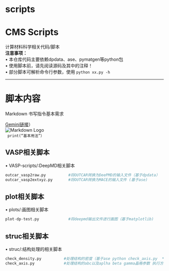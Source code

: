 # scripts
# CMS Scripts
计算材料科学相关代码/脚本  
**注意事项：**  
• 本仓库代码主要依赖dpdata、ase、pymatgen等python包    
• 使用脚本前，请先阅读源码及其中的注释！  
• 部分脚本可解析命令行参数，使用 `python xx.py -h`  

---
# 脚本内容  




Markdown 书写指令基本需求  

[Gemini链接](https://gemini.google.com/app/25f8fe3324929ac5)）  
![Markdown Logo](https://markdown.com.cn/images/logo.png)  
` print(“基本用法”）`

## VASP相关脚本
• VASP-scripts/:DeepMD相关脚本
```python
outcar_vasp2raw.py          #将OUTCAR转换为DeePMD的输入文件（基于dpdata）
outcar_vasp2extxyz.py       #将OUTCAR转换为MACE的输入文件 (基于ase)

```
## plot相关脚本
• plots/:画图相关脚本
```python
plot-dp-test.py             #将deepmd输出文件进行画图（基于matplotlib)
```
## struc相关脚本
• struc/:结构处理的相关脚本
```python
check_density.py          #处理结构的密度（基于ase python check_axis.py  *.vasp)
check_axis.py             #处理结构的abc以及aplha beta gamma晶格参数 执行方式python check_axis.py  *.vasp)
```
